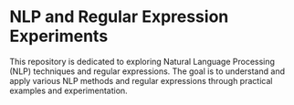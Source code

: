 # NLP and Regular Expression Experiments

This repository is dedicated to exploring Natural Language Processing (NLP) techniques and regular expressions. The goal is to understand and apply various NLP methods and regular expressions through practical examples and experimentation.
